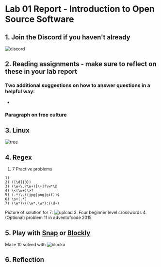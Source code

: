 # Lab 01 Report - Introduction to Open Source Software
## 1. Join the Discord if you haven't already 
  ![discord](https://user-images.githubusercontent.com/49171429/170727491-d9d611ce-8d28-4046-9fb4-125aab9dcc6a.PNG)
## 2. Reading assignments - make sure to reflect on these in your lab report 
### Two additional suggestions on how to answer questions in a helpful way:
- 

### Paragraph on free culture

## 3. Linux
![tree](https://user-images.githubusercontent.com/49171429/170733559-3930034d-2463-41ce-9d1f-65367b93dc14.PNG)

## 4. Regex
1. 7 Practive problems
```
1)
2) ([\d]{3})
3) (\w+\.?\w+)[\+]?\w*\@
4) \<(\w+)\>?
5) (.*)\.((jpg|png|gif))$
6) \s+(.*)
7) (\w*)\((\w*.\w*):(\d+)
```
Picture of solution for 7:
![upload](https://user-images.githubusercontent.com/49171429/171056427-e1800b63-a6d6-4bf6-b845-574aa1dbdb21.PNG)
3. Four beginner level crosswords
4. (Optional) problem 11 in adventofcode 2015

## 5. Play with [Snap](http://snap.berkeley.edu/) or [Blockly](https://blockly-games.appspot.com/)
Maze 10 solved with
![blocku](https://user-images.githubusercontent.com/49171429/170736409-f1a64664-6723-4f09-98ed-2d9b5846cb91.PNG)

## 6. Reflection
